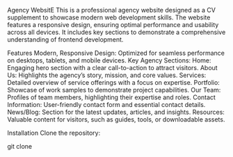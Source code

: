 Agency WebsitE
This is a professional agency website designed as a CV supplement to showcase modern web development skills. The website features a responsive design, ensuring optimal performance and usability across all devices. It includes key sections to demonstrate a comprehensive understanding of frontend development.

Features
Modern, Responsive Design: Optimized for seamless performance on desktops, tablets, and mobile devices.
Key Agency Sections:
Home: Engaging hero section with a clear call-to-action to attract visitors.
About Us: Highlights the agency’s story, mission, and core values.
Services: Detailed overview of service offerings with a focus on expertise.
Portfolio: Showcase of work samples to demonstrate project capabilities.
Our Team: Profiles of team members, highlighting their expertise and roles.
Contact Information: User-friendly contact form and essential contact details.
News/Blog: Section for the latest updates, articles, and insights.
Resources: Valuable content for visitors, such as guides, tools, or downloadable assets.

Installation
Clone the repository:

git clone <repository-url>

